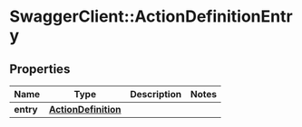 # SwaggerClient::ActionDefinitionEntry

## Properties
Name | Type | Description | Notes
------------ | ------------- | ------------- | -------------
**entry** | [**ActionDefinition**](ActionDefinition.md) |  | 


